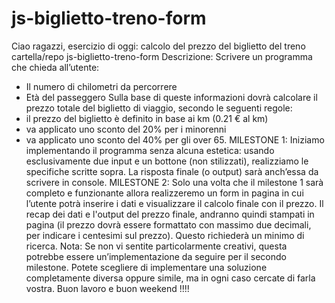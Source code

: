# js-biglietto-treno-form
Ciao ragazzi,
esercizio di oggi: calcolo del prezzo del biglietto del treno
cartella/repo js-biglietto-treno-form
Descrizione:
Scrivere un programma che chieda all’utente:
- Il numero di chilometri da percorrere
- Età del passeggero
Sulla base di queste informazioni dovrà calcolare il prezzo totale del biglietto di viaggio, secondo le seguenti regole:
- il prezzo del biglietto è definito in base ai km (0.21 € al km)
- va applicato uno sconto del 20% per i minorenni
- va applicato uno sconto del 40% per gli over 65.
MILESTONE 1:
Iniziamo implementando il programma senza alcuna estetica: usando esclusivamente due input e un bottone (non stilizzati), realizziamo le specifiche scritte sopra. La risposta finale (o output) sarà anch’essa da scrivere in console.
MILESTONE 2:
Solo una volta che il milestone 1 sarà completo e funzionante allora realizzeremo un form in pagina in cui l’utente potrà inserire i dati e visualizzare il calcolo finale con il prezzo.
Il recap dei dati e l'output del prezzo finale, andranno quindi stampati in pagina (il prezzo dovrà essere formattato con massimo due decimali, per indicare i centesimi sul prezzo). Questo richiederà un minimo di ricerca.
Nota:
Se non vi sentite particolarmente creativi, questa potrebbe essere un’implementazione da seguire per il secondo milestone. Potete scegliere di implementare una soluzione completamente diversa oppure simile, ma in ogni caso cercate di farla vostra.
Buon lavoro e buon weekend !!!!
